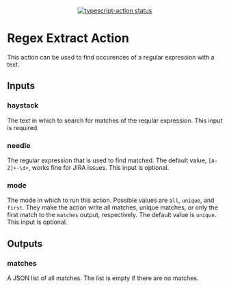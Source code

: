 <p align="center">
  <a href="https://github.com/actions/typescript-action/actions"><img alt="typescript-action status" src="https://github.com/actions/typescript-action/workflows/build-test/badge.svg"></a>
</p>

# Regex Extract Action

This action can be used to find occurences of a regular expression with a text.

## Inputs

### haystack

The text in which to search for matches of the reqular expression. This input is required.

### needle

The regular expression that is used to find matched. The default value, `[A-Z]+-\d+`, works
fine for JIRA issues. This input is optional.

### mode

The mode in which to run this action. Possible values are `all`, `unique`, and `first`. They make the
action write all matches, unique matches, or only the first match to the `matches` output, respectively.
The default value is `unique`. This input is optional.

## Outputs

### matches

A JSON list of all matches. The list is empty if there are no matches.
